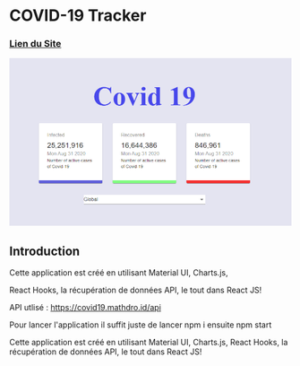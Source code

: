 # COVID-19 Tracker


### [Lien du Site](https://tracker-app-288113.ew.r.appspot.com/)

![](App.png)

## Introduction

Cette application est créé en utilisant  Material UI, Charts.js, 

React Hooks, la récupération de données API, le tout dans React JS!

API utlisé :  https://covid19.mathdro.id/api

Pour lancer l'application il suffit juste de lancer npm i ensuite npm start

Cette application est créé en utilisant  Material UI, Charts.js, React Hooks, la récupération de données API, le tout dans React JS!


